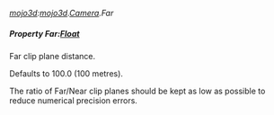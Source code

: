 _[mojo3d](../../modules/mojo3d/mojo3d-module.md):[mojo3d](../../modules/mojo3d/mojo3d-module.md).[Camera](../../modules/mojo3d/mojo3d-camera.md).Far_
##### Property Far:[Float](../../modules/wonkey/wonkey-types-float.md)
Far clip plane distance.

Defaults to 100.0 (100 metres).

The ratio of Far/Near clip planes should be kept as low as possible to reduce numerical precision errors.
